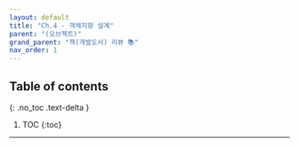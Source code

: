 ```yaml
---
layout: default
title: "Ch.4 - 객체지향 설계"
parent: "(오브젝트)"
grand_parent: "책(개발도서) 리뷰 📚"
nav_order: 1
---
```


## Table of contents
{: .no_toc .text-delta }

1. TOC
{:toc}

---


